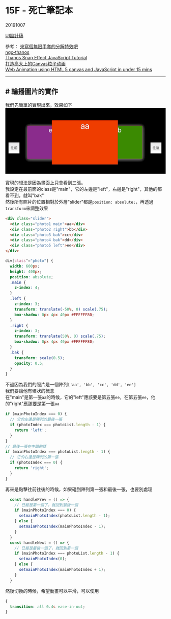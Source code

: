 # 15F - 死亡筆記本

20191007


[UI設計稿](https://xd.adobe.com/spec/ab354ac3-8cd5-4956-6b2a-236f45b381ca-dd04/)

參考：
[來寫個無限手套的分解特效吧](https://medium.com/chris-chuang/%E4%BE%86%E5%AF%AB%E5%80%8B%E7%84%A1%E9%99%90%E6%89%8B%E5%A5%97%E7%9A%84%E5%88%86%E8%A7%A3%E7%89%B9%E6%95%88%E5%90%A7-908d80792d85)    
[ngx-thanos](https://github.com/wellwind/ngx-thanos/blob/a993907c25d4983dbeeccc3eb539e02923c1623d/libs/thanos-snap/src/lib/thanos-snap.ts)    
[Thanos Snap Effect JavaScript Tutorial](https://redstapler.co/thanos-snap-effect-javascript-tutorial/)    
[打造高大上的Canvas粒子动画](https://juejin.im/entry/57baf747a34131005b130069)    
[Web Animation using HTML 5 canvas and JavaScript in under 15 mins](https://www.youtube.com/watch?v=eD3qUfc5r5k)    

---

## # 輪播圖片的實作

我們先簡單的實現出來，效果如下
![輪播效果](./imgs/輪播效果.gif)

實現的想法是因為畫面上只會看到三張。    
我設定在最前面的class是"main"，它的左邊是"left"，右邊是"right"，其他的都看不到，就叫"bak"    
然後所有照片的位置相對於外層"slider"都是`position: absolute;`，再透過`transform`來調整效果

```html
<div class="slider">
  <div class="photo1 main">aa</div>
  <div class="photo2 right">bb</div>
  <div class="photo3 bak">cc</div>
  <div class="photo4 bak">dd</div>
  <div class="photo5 left">ee</div>
</div>
```

```scss
div[class^="photo"] {
  width: 600px;
  height: 400px;
  position: absolute;
  .main {
    z-index: 4;
  }
  .left {
    z-index: 3;
    transform: translate(-50%, 0) scale(.75);
    box-shadow: 0px 4px 40px #FFFFFF80;
  }
  .right {
    z-index: 3;
    transform: translate(50%, 0) scale(.75);
    box-shadow: 0px 4px 40px #FFFFFF80;
  }
  .bak {
    transform: scale(0.5);
    opacity: 0.5;
  }
}
```



不過因為我們的照片是一個陣列`['aa', 'bb', 'cc', 'dd', 'ee']`     
我們要讓他有環狀的概念    
在"main"是第一張`aa`的時候，它的"left"應該要是第五張`ee`，在第五張`ee`，他的"right"應該要是第一張`aa`    

```js
if (mainPhotoIndex === 0) {
  // 它的左邊是陣列的最後一張
  if (photoIndex === photoList.length - 1) {
    return 'left';
  }
}
// 最後一張在中間的話
if (mainPhotoIndex === photoList.length - 1) {
  // 它的右邊是陣列的第一張
  if (photoIndex === 0) {
    return 'right';
  }
}
```

再來是點擊往前往後的時候，如果碰到陣列第一張和最後一張，也要別處理
```js
  const handlePrev = () => {
    // 已經是第一個了，就回到最後一個
    if (mainPhotoIndex === 0) {
      setmainPhotoIndex(photoList.length - 1);
    } else {
      setmainPhotoIndex(mainPhotoIndex - 1);
    }
  }
  const handleNext = () => {
    // 已經是最後一個了，就回到第一個
    if (mainPhotoIndex === photoList.length - 1) {
      setmainPhotoIndex(0);
    } else {
      setmainPhotoIndex(mainPhotoIndex + 1);
    }
  }
```

然後切換的時候，希望動畫可以平滑，可以使用
```scss
{
  transition: all 0.4s ease-in-out;
}
```
